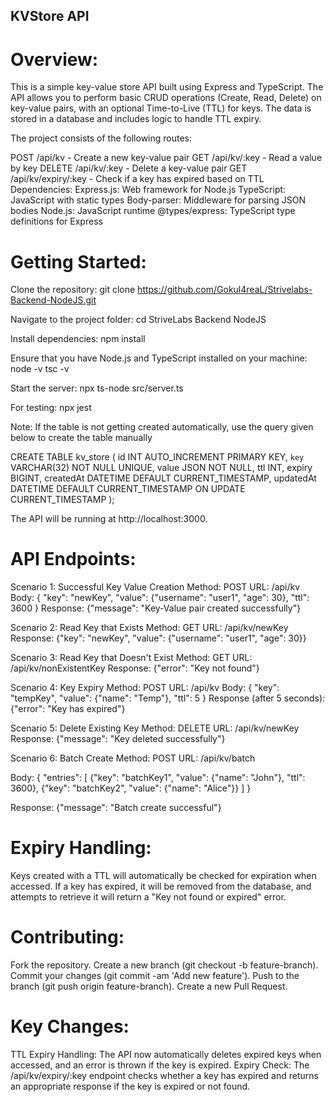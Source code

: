 ## KVStore API

# Overview:
This is a simple key-value store API built using Express and TypeScript. The API allows you to perform basic CRUD operations (Create, Read, Delete) on key-value pairs, with an optional Time-to-Live (TTL) for keys. The data is stored in a database and includes logic to handle TTL expiry.

The project consists of the following routes:

POST /api/kv - Create a new key-value pair
GET /api/kv/:key - Read a value by key
DELETE /api/kv/:key - Delete a key-value pair
GET /api/kv/expiry/:key - Check if a key has expired based on TTL
Dependencies:
Express.js: Web framework for Node.js
TypeScript: JavaScript with static types
Body-parser: Middleware for parsing JSON bodies
Node.js: JavaScript runtime
@types/express: TypeScript type definitions for Express

# Getting Started:

Clone the repository:
git clone https://github.com/Gokul4reaL/Strivelabs-Backend-NodeJS.git

Navigate to the project folder:
cd StriveLabs Backend NodeJS

Install dependencies:
npm install

Ensure that you have Node.js and TypeScript installed on your machine:
node -v
tsc -v

Start the server:
npx ts-node src/server.ts

For testing:
npx jest

Note: If the table is not getting created automatically, use the query given below to create the table manually 

CREATE TABLE kv_store (
  id INT AUTO_INCREMENT PRIMARY KEY,
  `key` VARCHAR(32) NOT NULL UNIQUE,
  value JSON NOT NULL,
  ttl INT,
  expiry BIGINT,
  createdAt DATETIME DEFAULT CURRENT_TIMESTAMP,
  updatedAt DATETIME DEFAULT CURRENT_TIMESTAMP ON UPDATE CURRENT_TIMESTAMP
);


The API will be running at http://localhost:3000.

# API Endpoints:

Scenario 1: Successful Key Value Creation
Method: POST
URL: /api/kv
Body: { "key": "newKey", "value": {"username": "user1", "age": 30}, "ttl": 3600 }
Response: {"message": "Key-Value pair created successfully"}

Scenario 2: Read Key that Exists
Method: GET
URL: /api/kv/newKey
Response: {"key": "newKey", "value": {"username": "user1", "age": 30}}

Scenario 3: Read Key that Doesn't Exist
Method: GET
URL: /api/kv/nonExistentKey
Response: {"error": "Key not found"}

Scenario 4: Key Expiry
Method: POST
URL: /api/kv
Body: { "key": "tempKey", "value": {"name": "Temp"}, "ttl": 5 }
Response (after 5 seconds): {"error": "Key has expired"}

Scenario 5: Delete Existing Key
Method: DELETE
URL: /api/kv/newKey
Response: {"message": "Key deleted successfully"}

Scenario 6: Batch Create
Method: POST
URL: /api/kv/batch

Body: {
  "entries": [
    {"key": "batchKey1", "value": {"name": "John"}, "ttl": 3600},
    {"key": "batchKey2", "value": {"name": "Alice"}}
  ]
}

Response: {"message": "Batch create successful"}

# Expiry Handling:
Keys created with a TTL will automatically be checked for expiration when accessed.
If a key has expired, it will be removed from the database, and attempts to retrieve it will return a "Key not found or expired" error.

# Contributing:
Fork the repository.
Create a new branch (git checkout -b feature-branch).
Commit your changes (git commit -am 'Add new feature').
Push to the branch (git push origin feature-branch).
Create a new Pull Request.

# Key Changes:
TTL Expiry Handling: The API now automatically deletes expired keys when accessed, and an error is thrown if the key is expired.
Expiry Check: The /api/kv/expiry/:key endpoint checks whether a key has expired and returns an appropriate response if the key is expired or not found.
